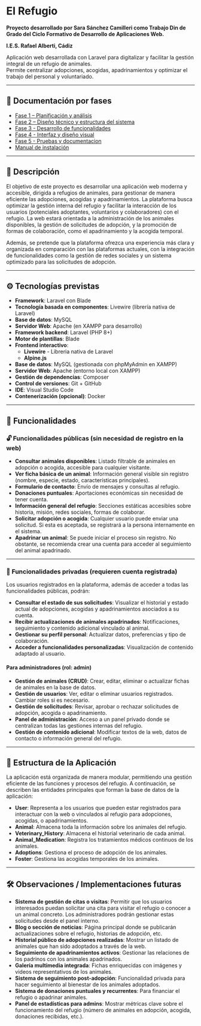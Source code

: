 # El Refugio

**Proyecto desarrollado por Sara Sánchez Camilleri como Trabajo Din de Grado del Ciclo Formativo de Desarrollo de Aplicaciones Web.**

**I.E.S. Rafael Alberti, Cádiz**

Aplicación web desarrollada con Laravel para digitalizar y facilitar la gestión integral de un refugio de animales.  
Permite centralizar adopciones, acogidas, apadrinamientos y optimizar el trabajo del personal y voluntariado.

---

## 📂 Documentación por fases

- [Fase 1 – Planificación y análisis](docs/Fase1_Planificacion_Analisis.md)
- [Fase 2 – Diseño técnico y estructura del sistema](docs/Fase2_DisenioTecnico_EstructuraSistema.md)
- [Fase 3 - Desarrollo de funcionalidades](docs/Fase3_DesarrolloFuncionalidades.md)
- [Fase 4 - Interfaz y diseño visual](docs/Fase4_EstilosInterfaz.md)
- [Fase 5 - Pruebas y documentacion](docs/Fase5_PruebasDocumentacion.md)
- [Manual de instalación](docs/Manual_Instalacion.md)

---

## 📜 Descripción

El objetivo de este proyecto es desarrollar una aplicación web moderna y accesible, dirigida a refugios de animales, para gestionar de manera eficiente las adopciones, acogidas y apadrinamientos. La plataforma busca optimizar la gestión interna del refugio y facilitar la interacción de los usuarios (potenciales adoptantes, voluntarios y colaboradores) con el refugio. La web estará orientada a la administración de los animales disponibles, la gestión de solicitudes de adopción, y la promoción de formas de colaboración, como el apadrinamiento y la acogida temporal.

Además, se pretende que la plataforma ofrezca una experiencia más clara y organizada en comparación con las plataformas actuales, con la integración de funcionalidades como la gestión de redes sociales y un sistema optimizado para las solicitudes de adopción.

---

## ⚙️ Tecnologías previstas

- **Framework**: Laravel con Blade
- **Tecnología basada en componentes**: Livewire (librería nativa de Laravel)
- **Base de datos**: MySQL
- **Servidor Web**: Apache (en XAMPP para desarrollo)
- **Framework backend**: Laravel (PHP 8+)
- **Motor de plantillas**: Blade
- **Frontend interactivo**:  
  - **Livewire** - Libreria nativa de Laravel
  - **Alpine.js** 
- **Base de datos**: MySQL (gestionada con phpMyAdmin en XAMPP)
- **Servidor Web**: Apache (entorno local con XAMPP)
- **Gestión de dependencias**: Composer
- **Control de versiones**: Git + GitHub
- **IDE**: Visual Studio Code
- **Contenerización (opcional)**: Docker

---

## 🔑 Funcionalidades

### 🔓 Funcionalidades públicas (sin necesidad de registro en la web)

- **Consultar animales disponibles**: Listado filtrable de animales en adopción o acogida, accesible para cualquier visitante.
- **Ver ficha básica de un animal**: Información general visible sin registro (nombre, especie, estado, características principales).
- **Formulario de contacto**: Envío de mensajes y consultas al refugio.
- **Donaciones puntuales**: Aportaciones económicas sin necesidad de tener cuenta.
- **Información general del refugio**: Secciones estáticas accesibles sobre historia, misión, redes sociales, formas de colaborar.
- **Solicitar adopción o acogida**: Cualquier usuario puede enviar una solicitud. Si esta es aceptada, se registrará a la persona internamente en el sistema.
- **Apadrinar un animal**: Se puede iniciar el proceso sin registro. No obstante, se recomienda crear una cuenta para acceder al seguimiento del animal apadrinado.

---

### 🔐 Funcionalidades privadas (requieren cuenta registrada)

Los usuarios registrados en la plataforma, además de acceder a todas las funcionalidades públicas, podrán:

- **Consultar el estado de sus solicitudes**: Visualizar el historial y estado actual de adopciones, acogidas y apadrinamientos asociados a su cuenta.
- **Recibir actualizaciones de animales apadrinados**: Notificaciones, seguimiento y contenido adicional vinculado al animal.
- **Gestionar su perfil personal**: Actualizar datos, preferencias y tipo de colaboración.
- **Acceder a funcionalidades personalizadas**: Visualización de contenido adaptado al usuario.

#### Para administradores (rol: admin)
- **Gestión de animales (CRUD)**: Crear, editar, eliminar o actualizar fichas de animales en la base de datos.
- **Gestión de usuarios**: Ver, editar o eliminar usuarios registrados. Cambiar roles si es necesario.
- **Gestión de solicitudes**: Revisar, aprobar o rechazar solicitudes de adopción, acogida o apadrinamiento.
- **Panel de administración**: Acceso a un panel privado donde se centralizan todas las gestiones internas del refugio.
- **Gestión de contenido adicional**: Modificar textos de la web, datos de contacto o información general del refugio.

---

## 📂 Estructura de la Aplicación

La aplicación está organizada de manera modular, permitiendo una gestión eficiente de las funciones y procesos del refugio. A continuación, se describen las entidades principales que forman la base de datos de la aplicación:

- **User**: Representa a los usuarios que pueden estar registrados para interactuar con la web o vinculados al refugio para adopciones, acogidas, o apadrinamientos.
- **Animal**: Almacena toda la información sobre los animales del refugio.
- **Veterinary_History**: Almacena el historial veterinario de cada animal.
- **Animal_Medication**: Registra los tratamientos médicos continuos de los animales.
- **Adoptions**: Gestiona el proceso de adopción de los animales.
- **Foster**: Gestiona las acogidas temporales de los animales.

---

## 🛠️ Observaciones / Implementaciones futuras

- **Sistema de gestión de citas o visitas**: Permitir que los usuarios interesados puedan solicitar una cita para visitar el refugio o conocer a un animal concreto. Los administradores podrán gestionar estas solicitudes desde el panel interno.
- **Blog o sección de noticias**: Página principal donde se publicarán actualizaciones sobre el refugio, historias de adopción, etc.
- **Historial público de adopciones realizadas**: Mostrar un listado de animales que han sido adoptados a través de la web.
- **Seguimiento de apadrinamientos activos**: Gestionar las relaciones de los padrinos con los animales apadrinados.
- **Galería multimedia integrada**: Fichas enriquecidas con imágenes y videos representativos de los animales.
- **Sistema de seguimiento post-adopción**: Funcionalidad privada para hacer seguimiento al bienestar de los animales adoptados.
- **Sistema de donaciones puntuales y recurrentes**: Para financiar el refugio o apadrinar animales.
- **Panel de estadísticas para admins**: Mostrar métricas clave sobre el funcionamiento del refugio (número de animales en adopción, acogida, donaciones recibidas, etc.).

